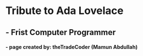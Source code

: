 # Tribute to Ada Lovelace
## - Frist Computer Programmer
#### - page created by: theTradeCoder (Mamun Abdullah)
